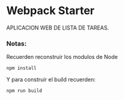 # Webpack Starter

APLICACION WEB DE LISTA DE TAREAS.

### Notas:
Recuerden reconstruir los modulos de Node
```
npm install
```
Y para construir el build recuerden:
```
npm run build